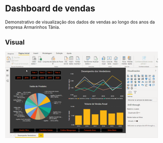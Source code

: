 # Dashboard de vendas

Demonstrativo de visualização dos dados de vendas ao longo dos anos da empresa Armarinhos Tânia. 

## Visual
<img src = https://github.com/tanialomazi/powerBI_armarinhosTania/blob/master/armarinhosTaniaGIF.gif>
